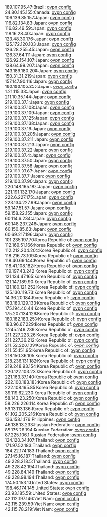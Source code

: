 189.107.95.47:Brazil: [ovpn config](vpn/189_107_95_47.ovpn)  
24.80.145.155:Canada: [ovpn config](vpn/24_80_145_155.ovpn)  
106.139.85.157:Japan: [ovpn config](vpn/106_139_85_157.ovpn)  
116.82.134.83:Japan: [ovpn config](vpn/116_82_134_83.ovpn)  
116.82.49.59:Japan: [ovpn config](vpn/116_82_49_59.ovpn)  
118.16.28.40:Japan: [ovpn config](vpn/118_16_28_40.ovpn)  
123.48.30.176:Japan: [ovpn config](vpn/123_48_30_176.ovpn)  
125.172.120.103:Japan: [ovpn config](vpn/125_172_120_103.ovpn)  
126.28.255.45:Japan: [ovpn config](vpn/126_28_255_45.ovpn)  
126.37.64.111:Japan: [ovpn config](vpn/126_37_64_111.ovpn)  
126.92.154.107:Japan: [ovpn config](vpn/126_92_154_107.ovpn)  
138.64.99.207:Japan: [ovpn config](vpn/138_64_99_207.ovpn)  
143.189.180.208:Japan: [ovpn config](vpn/143_189_180_208.ovpn)  
150.31.31.219:Japan: [ovpn config](vpn/150_31_31_219.ovpn)  
157.147.90.116:Japan: [ovpn config](vpn/157_147_90_116.ovpn)  
180.196.105.255:Japan: [ovpn config](vpn/180_196_105_255.ovpn)  
1.21.115.33:Japan: [ovpn config](vpn/1_21_115_33.ovpn)  
211.10.35.144:Japan: [ovpn config](vpn/211_10_35_144.ovpn)  
219.100.37.1:Japan: [ovpn config](vpn/219_100_37_1.ovpn)  
219.100.37.108:Japan: [ovpn config](vpn/219_100_37_108.ovpn)  
219.100.37.109:Japan: [ovpn config](vpn/219_100_37_109.ovpn)  
219.100.37.125:Japan: [ovpn config](vpn/219_100_37_125.ovpn)  
219.100.37.138:Japan: [ovpn config](vpn/219_100_37_138.ovpn)  
219.100.37.19:Japan: [ovpn config](vpn/219_100_37_19.ovpn)  
219.100.37.205:Japan: [ovpn config](vpn/219_100_37_205.ovpn)  
219.100.37.211:Japan: [ovpn config](vpn/219_100_37_211.ovpn)  
219.100.37.213:Japan: [ovpn config](vpn/219_100_37_213.ovpn)  
219.100.37.22:Japan: [ovpn config](vpn/219_100_37_22.ovpn)  
219.100.37.4:Japan: [ovpn config](vpn/219_100_37_4.ovpn)  
219.100.37.50:Japan: [ovpn config](vpn/219_100_37_50.ovpn)  
219.100.37.58:Japan: [ovpn config](vpn/219_100_37_58.ovpn)  
219.100.37.67:Japan: [ovpn config](vpn/219_100_37_67.ovpn)  
219.100.37.7:Japan: [ovpn config](vpn/219_100_37_7.ovpn)  
219.100.37.90:Japan: [ovpn config](vpn/219_100_37_90.ovpn)  
220.148.165.183:Japan: [ovpn config](vpn/220_148_165_183.ovpn)  
221.191.132.170:Japan: [ovpn config](vpn/221_191_132_170.ovpn)  
222.6.227.175:Japan: [ovpn config](vpn/222_6_227_175.ovpn)  
223.134.227.99:Japan: [ovpn config](vpn/223_134_227_99.ovpn)  
59.147.51.57:Japan: [ovpn config](vpn/59_147_51_57.ovpn)  
59.158.22.155:Japan: [ovpn config](vpn/59_158_22_155.ovpn)  
60.114.6.234:Japan: [ovpn config](vpn/60_114_6_234.ovpn)  
60.148.237.246:Japan: [ovpn config](vpn/60_148_237_246.ovpn)  
60.150.85.63:Japan: [ovpn config](vpn/60_150_85_63.ovpn)  
60.69.217.196:Japan: [ovpn config](vpn/60_69_217_196.ovpn)  
101.235.197.70:Korea Republic of: [ovpn config](vpn/101_235_197_70.ovpn)  
112.169.51.166:Korea Republic of: [ovpn config](vpn/112_169_51_166.ovpn)  
112.212.204.204:Korea Republic of: [ovpn config](vpn/112_212_204_204.ovpn)  
118.216.73.109:Korea Republic of: [ovpn config](vpn/118_216_73_109.ovpn)  
118.40.69.144:Korea Republic of: [ovpn config](vpn/118_40_69_144.ovpn)  
118.41.108.182:Korea Republic of: [ovpn config](vpn/118_41_108_182.ovpn)  
119.197.43.242:Korea Republic of: [ovpn config](vpn/119_197_43_242.ovpn)  
121.134.47.165:Korea Republic of: [ovpn config](vpn/121_134_47_165.ovpn)  
121.147.189.90:Korea Republic of: [ovpn config](vpn/121_147_189_90.ovpn)  
121.180.121.252:Korea Republic of: [ovpn config](vpn/121_180_121_252.ovpn)  
125.130.119.73:Korea Republic of: [ovpn config](vpn/125_130_119_73.ovpn)  
14.36.20.184:Korea Republic of: [ovpn config](vpn/14_36_20_184.ovpn)  
163.180.129.133:Korea Republic of: [ovpn config](vpn/163_180_129_133.ovpn)  
175.194.40.44:Korea Republic of: [ovpn config](vpn/175_194_40_44.ovpn)  
175.207.134.129:Korea Republic of: [ovpn config](vpn/175_207_134_129.ovpn)  
180.182.183.253:Korea Republic of: [ovpn config](vpn/180_182_183_253.ovpn)  
183.96.67.229:Korea Republic of: [ovpn config](vpn/183_96_67_229.ovpn)  
1.245.246.239:Korea Republic of: [ovpn config](vpn/1_245_246_239.ovpn)  
211.227.223.26:Korea Republic of: [ovpn config](vpn/211_227_223_26.ovpn)  
211.227.36.212:Korea Republic of: [ovpn config](vpn/211_227_36_212.ovpn)  
211.52.226.139:Korea Republic of: [ovpn config](vpn/211_52_226_139.ovpn)  
211.55.151.95:Korea Republic of: [ovpn config](vpn/211_55_151_95.ovpn)  
218.150.36.105:Korea Republic of: [ovpn config](vpn/218_150_36_105.ovpn)  
218.236.131.182:Korea Republic of: [ovpn config](vpn/218_236_131_182.ovpn)  
219.248.93.154:Korea Republic of: [ovpn config](vpn/219_248_93_154.ovpn)  
220.122.103.230:Korea Republic of: [ovpn config](vpn/220_122_103_230.ovpn)  
221.163.37.140:Korea Republic of: [ovpn config](vpn/221_163_37_140.ovpn)  
222.100.183.183:Korea Republic of: [ovpn config](vpn/222_100_183_183.ovpn)  
222.108.165.85:Korea Republic of: [ovpn config](vpn/222_108_165_85.ovpn)  
39.119.62.230:Korea Republic of: [ovpn config](vpn/39_119_62_230.ovpn)  
58.143.23.250:Korea Republic of: [ovpn config](vpn/58_143_23_250.ovpn)  
58.226.226.114:Korea Republic of: [ovpn config](vpn/58_226_226_114.ovpn)  
59.13.113.136:Korea Republic of: [ovpn config](vpn/59_13_113_136.ovpn)  
61.102.205.216:Korea Republic of: [ovpn config](vpn/61_102_205_216.ovpn)  
136.158.1.176:Philippines: [ovpn config](vpn/136_158_1_176.ovpn)  
46.138.13.233:Russian Federation: [ovpn config](vpn/46_138_13_233.ovpn)  
85.175.28.194:Russian Federation: [ovpn config](vpn/85_175_28_194.ovpn)  
87.225.106.1:Russian Federation: [ovpn config](vpn/87_225_106_1.ovpn)  
124.120.34.107:Thailand: [ovpn config](vpn/124_120_34_107.ovpn)  
171.97.52.183:Thailand: [ovpn config](vpn/171_97_52_183.ovpn)  
184.22.174.183:Thailand: [ovpn config](vpn/184_22_174_183.ovpn)  
27.145.16.187:Thailand: [ovpn config](vpn/27_145_16_187.ovpn)  
49.228.218.5:Thailand: [ovpn config](vpn/49_228_218_5.ovpn)  
49.228.42.194:Thailand: [ovpn config](vpn/49_228_42_194.ovpn)  
49.228.84.149:Thailand: [ovpn config](vpn/49_228_84_149.ovpn)  
49.228.98.194:Thailand: [ovpn config](vpn/49_228_98_194.ovpn)  
174.50.153.1:United States: [ovpn config](vpn/174_50_153_1.ovpn)  
198.46.174.145:United States: [ovpn config](vpn/198_46_174_145.ovpn)  
23.93.185.59:United States: [ovpn config](vpn/23_93_185_59.ovpn)  
42.112.197.146:Viet Nam: [ovpn config](vpn/42_112_197_146.ovpn)  
42.115.239.59:Viet Nam: [ovpn config](vpn/42_115_239_59.ovpn)  
42.115.78.219:Viet Nam: [ovpn config](vpn/42_115_78_219.ovpn)  
